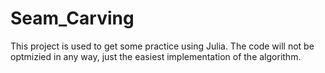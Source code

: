 # Seam_Carving
This project is used to get some practice using Julia. The code will not be optmizied in any way, just the easiest implementation of the algorithm. 
